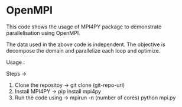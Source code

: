 # OpenMPI

This code shows the usage of MPI4PY package to demonstrate parallelisation using OpenMPI.

The data used in the above code is independent. The objective is decompose the domain and parallelize each loop and optimize.

Usage :

Steps ->

1. Clone the repositoy -> git clone (git-repo-url)
2. Install MPI4PY -> pip install mpi4py
3. Run the code using -> mpirun -n (number of cores) python mpi.py
